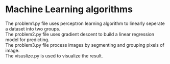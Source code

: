 # Machine Learning algorithms
The problem1.py file uses perceptron learning algorithm to linearly seperate a dataset into two groups.  
The problem2.py file uses gradient descent to build a linear regression model for predicting.  
The problem3.py file process images by segmenting and grouping pixels of image.  
The visuslize.py is used to visualize the result.  
